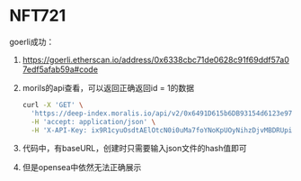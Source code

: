 # NFT721

goerli成功：

1. https://goerli.etherscan.io/address/0x6338cbc71de0628c91f69ddf57a07edf5afab59a#code

2. morils的api查看，可以返回正确返回id = 1的数据

   ```sh
   curl -X 'GET' \
     'https://deep-index.moralis.io/api/v2/0x6491D615b6DB93154d6123e97751897CCe524787/nft?chain=goerli' \
     -H 'accept: application/json' \
     -H 'X-API-Key: ix9R1cyuOsdtAElOtcN0i0uMa7foYNoKpUOyNihzDjvMBDRUpiB98nfnsZJ8WQ1D' > goerli.json
   ```

3. 代码中，有baseURL，创建时只需要输入json文件的hash值即可

4. 但是opensea中依然无法正确展示
